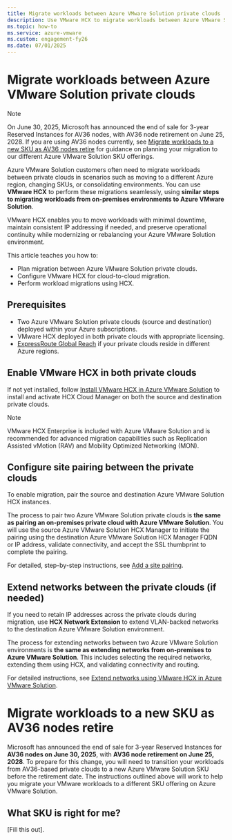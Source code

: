 ```yaml
---
title: Migrate workloads between Azure VMware Solution private clouds
description: Use VMware HCX to migrate workloads between Azure VMware Solution private clouds.
ms.topic: how-to
ms.service: azure-vmware
ms.custom: engagement-fy26
ms.date: 07/01/2025
---
```


# Migrate workloads between Azure VMware Solution private clouds

> [!NOTE]
>  On June 30, 2025, Microsoft has announced the end of sale for 3-year Reserved Instances for AV36 nodes, with AV36 node retirement on June 25, 2028. If you are using AV36 nodes currently, see [Migrate workloads to a new SKU as AV36 nodes retire](#migrate-workloads-to-a-new-sku-as-av36-nodes-retire) for guidance on planning your migration to our different Azure VMware Solution SKU offerings.

Azure VMware Solution customers often need to migrate workloads between private clouds in scenarios such as moving to a different Azure region, changing SKUs, or consolidating environments. You can use **VMware HCX** to perform these migrations seamlessly, using **similar steps to migrating workloads from on-premises environments to Azure VMware Solution**.

VMware HCX enables you to move workloads with minimal downtime, maintain consistent IP addressing if needed, and preserve operational continuity while modernizing or rebalancing your Azure VMware Solution environment.

This article teaches you how to:

- Plan migration between Azure VMware Solution private clouds.
- Configure VMware HCX for cloud-to-cloud migration.
- Perform workload migrations using HCX.

## Prerequisites

- Two Azure VMware Solution private clouds (source and destination) deployed within your Azure subscriptions.
- VMware HCX deployed in both private clouds with appropriate licensing.
- [ExpressRoute Global Reach](../expressroute/expressroute-global-reach.md) if your private clouds reside in different Azure regions.

## Enable VMware HCX in both private clouds

If not yet installed, follow [Install VMware HCX in Azure VMware Solution](install-vmware-hcx.md) to install and activate HCX Cloud Manager on both the source and destination private clouds.

> [!NOTE]
> VMware HCX Enterprise is included with Azure VMware Solution and is recommended for advanced migration capabilities such as Replication Assisted vMotion (RAV) and Mobility Optimized Networking (MON).

## Configure site pairing between the private clouds

To enable migration, pair the source and destination Azure VMware Solution HCX instances.

The process to pair two Azure VMware Solution private clouds is **the same as pairing an on-premises private cloud with Azure VMware Solution**. You will use the source Azure VMware Solution HCX Manager to initiate the pairing using the destination Azure VMware Solution HCX Manager FQDN or IP address, validate connectivity, and accept the SSL thumbprint to complete the pairing.

For detailed, step-by-step instructions, see [Add a site pairing](configure-vmware-hcx.md#add-a-site-pairing).

## Extend networks between the private clouds (if needed)

If you need to retain IP addresses across the private clouds during migration, use **HCX Network Extension** to extend VLAN-backed networks to the destination Azure VMware Solution environment.

The process for extending networks between two Azure VMware Solution environments is **the same as extending networks from on-premises to Azure VMware Solution**. This includes selecting the required networks, extending them using HCX, and validating connectivity and routing.

For detailed instructions, see [Extend networks using VMware HCX in Azure VMware Solution](configure-hcx-network-extension.md).

# Migrate workloads to a new SKU as AV36 nodes retire

Microsoft has announced the end of sale for 3-year Reserved Instances for **AV36 nodes on June 30, 2025**, with **AV36 node retirement on June 25, 2028**. To prepare for this change, you will need to transition your workloads from AV36-based private clouds to a new Azure VMware Solution SKU before the retirement date. The instructions outlined above will work to help you migrate your VMware workloads to a different SKU offering on Azure VMware Solution. 

## What SKU is right for me?

[Fill this out].



